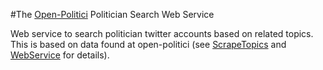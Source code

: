 #The [Open-Politici](http://politici.openpolis.it/) Politician Search Web Service

Web service to search politician twitter accounts based on related topics. This is based on data found at 
open-politici (see [ScrapeTopics](src/main/java/it/sod/open_politici_topics/ScrapeTopics.java) and [WebService](src/main/java/it/sod/open_politici_topics/web_service/WebService.java) for details).

